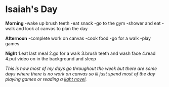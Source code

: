 # Isaiah's Day

**Morning**
-wake up brush teeth
-eat snack
-go to the gym
-shower and eat
-walk and look at canvas to plan the day

**Afternoon**
-complete work on canvas
-cook food
-go for a walk
-play games

**Night**
1.eat last meal
2.go for a walk
3.brush teeth and wash face
4.read
4.put video on in the background and sleep

*This is how most of my days go throughout the week but there are some days where there is no work on canvas so ill just spend most of the day playing games or reading a [light novel](https://www.google.com/search?q=lord+of+mysteries+novel&sca_esv=638a8857656ffa19&sxsrf=AE3TifPCRyLBGDpUZ3vwrHgsPrwCJXxlPA%3A1755449944132&ei=WAqiaNvqB_6t0PEPvdeV6Qc&ved=0ahUKEwjb9tzSqJKPAxX-FjQIHb1rJX0Q4dUDCBA&uact=5&oq=lord+of+mysteries+novel&gs_lp=Egxnd3Mtd2l6LXNlcnAiF2xvcmQgb2YgbXlzdGVyaWVzIG5vdmVsMggQABiABBixAzIKEAAYgAQYFBiHAjIFEAAYgAQyChAAGIAEGBQYhwIyBRAAGIAEMgUQABiABDIFEAAYgAQyBRAAGIAEMgUQABiABDIFEAAYgARIqBBQ2QdY1A5wAXgBkAEAmAFtoAGKBKoBAzUuMbgBA8gBAPgBAZgCB6ACmQTCAgcQIxiwAxgnwgIKEAAYsAMY1gQYR8ICChAjGIAEGCcYigXCAg0QABiABBixAxhDGIoFwgIKEAAYgAQYQxiKBZgDAIgGAZAGCpIHAzYuMaAHhCeyBwM1LjG4B5YEwgcDMC43yAcM&sclient=gws-wiz-serp).*